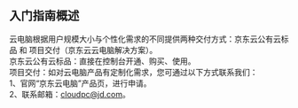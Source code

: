 ## 入门指南概述
云电脑根据用户规模大小与个性化需求的不同提供两种交付方式：京东云公有云标品 和 项目交付（京东云云电脑解决方案）。<br>
京东云公有云标品：直接在控制台开通、购买、使用。<br>
项目交付：如对云电脑产品有定制化需求，您可通过以下方式联系我们：<br>
1、官网“京东云电脑”产品页，进行申请。<br>
2、联系邮箱：cloudpc@jd.com。<br>
